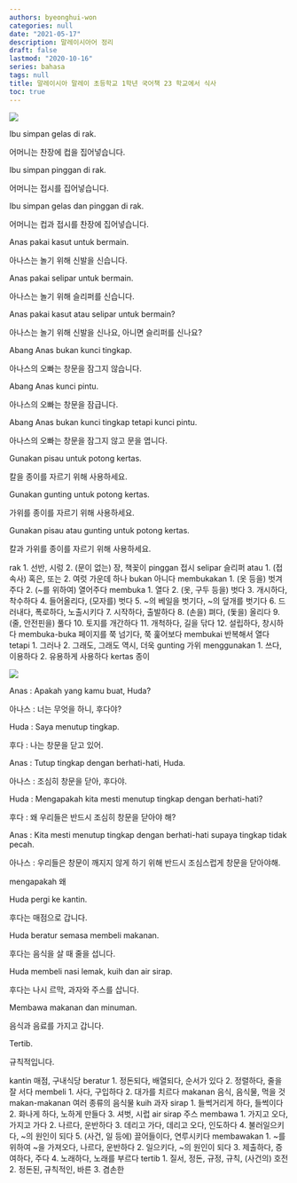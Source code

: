 ```yaml
---
authors: byeonghui-won
categories: null
date: "2021-05-17"
description: 말레이시아어 정리
draft: false
lastmod: "2020-10-16"
series: bahasa
tags: null
title: 말레이시아 말레이 초등학교 1학년 국어책 23 학교에서 식사
toc: true
---
```


![](https://t1.daumcdn.net/cfile/tistory/261E1E4B572B3C590D)


Ibu simpan gelas di rak.

어머니는 찬장에 컵을 집어넣습니다.



Ibu simpan pinggan di rak.

어머니는 접시를 집어넣습니다.



Ibu simpan gelas dan pinggan di rak.

어머니는 컵과 접시를 찬장에 집어넣습니다.



Anas pakai kasut untuk bermain.

아나스는 놀기 위해 신발을 신습니다.



Anas pakai selipar untuk bermain.

아나스는 놀기 위해 슬리퍼를 신습니다.



Anas pakai kasut atau selipar untuk bermain?

아나스는 놀기 위해 신발을 신나요, 아니면 슬리퍼를 신나요?



Abang Anas bukan kunci tingkap.

아나스의 오빠는 창문을 잠그지 않습니다.



Abang Anas kunci pintu.

아나스의 오빠는 창문을 잠급니다.



Abang Anas bukan kunci tingkap tetapi kunci pintu.

아나스의 오빠는 창문을 잠그지 않고 문을 엽니다.



Gunakan pisau untuk potong kertas.

칼을 종이를 자르기 위해 사용하세요.



Gunakan gunting untuk potong kertas.

가위를 종이를 자르기 위해 사용하세요.



Gunakan pisau atau gunting untuk potong kertas.

칼과 가위를 종이를 자르기 위해 사용하세요.



rak 1. 선반, 시렁 2. (문이 없는) 장, 책꽂이 pinggan 접시 selipar 슬리퍼 atau 1. (접속사) 혹은, 또는 2. 여럿 가운데 하나 bukan 아니다 membukakan 1. (옷 등을) 벗겨주다 2. (~를 위하여) 열어주다 membuka 1. 열다 2. (옷, 구두 등을) 벗다 3. 개시하다, 착수하다 4. 들어올리다, (모자를) 벗다 5. ~의 베일을 벗기다, ~의 덮개를 벗기다 6. 드러내다, 폭로하다, 노출시키다 7. 시작하다, 출발하다 8. (손을) 펴다, (돛을) 올리다 9. (줄, 안전핀을) 풀다 10. 토지를 개간하다 11. 개척하다, 길을 닦다 12. 설립하다, 창시하다 membuka-buka 페이지를 쭉 넘기다, 쭉 훑어보다 membukai 반복해서 열다 tetapi 1. 그러나 2. 그래도, 그래도 역시, 더욱 gunting 가위 menggunakan 1. 쓰다, 이용하다 2. 유용하게 사용하다 kertas 종이


![](https://t1.daumcdn.net/cfile/tistory/2272024B572B3C5B2A)

Anas : Apakah yang kamu buat, Huda?

아나스 : 너는 무엇을 하니, 후다야?



Huda : Saya menutup tingkap.

후다 : 나는 창문을 닫고 있어.



Anas : Tutup tingkap dengan berhati-hati, Huda.

아나스 : 조심히 창문을 닫아, 후다야.



Huda : Mengapakah kita mesti menutup tingkap dengan berhati-hati?

후다 : 왜 우리들은 반드시 조심히 창문을 닫아야 해?



Anas : Kita mesti menutup tingkap dengan berhati-hati supaya tingkap tidak pecah.

아나스 : 우리들은 창문이 깨지지 않게 하기 위해 반드시 조심스럽게 창문을 닫아야해.



mengapakah 왜


Huda pergi ke kantin.

후다는 매점으로 갑니다.



Huda beratur semasa membeli makanan.

후다는 음식을 살 때 줄을 섭니다.



Huda membeli nasi lemak, kuih dan air sirap.

후다는 나시 르막, 과자와 주스를 삽니다.



Membawa makanan dan minuman.

음식과 음료를 가지고 갑니다.



Tertib.

규칙적입니다.



kantin 매점, 구내식당 beratur 1. 정돈되다, 배열되다, 순서가 있다 2. 정렬하다, 줄을 잘 서다 membeli 1. 사다, 구입하다 2. 대가를 치르다 makanan 음식, 음식물, 먹을 것 makan-makanan 여러 종류의 음식물 kuih 과자 sirap 1. 들썩거리게 하다, 들썩이다 2. 화나게 하다, 노하게 만들다 3. 셔벗, 시럽 air sirap 주스 membawa 1. 가지고 오다, 가지고 가다 2. 나르다, 운반하다 3. 데리고 가다, 데리고 오다, 인도하다 4. 불러일으키다, ~의 원인이 되다 5. (사건, 일 등에) 끌어들이다, 연루시키다 membawakan 1. ~를 위하여 ~을 가져오다, 나르다, 운반하다 2. 일으키다, ~의 원인이 되다 3. 제출하다, 증여하다, 주다 4. 노래하다, 노래를 부르다 tertib 1. 질서, 정돈, 규정, 규칙, (사건의) 호전 2. 정돈된, 규칙적인, 바른 3. 겸손한
